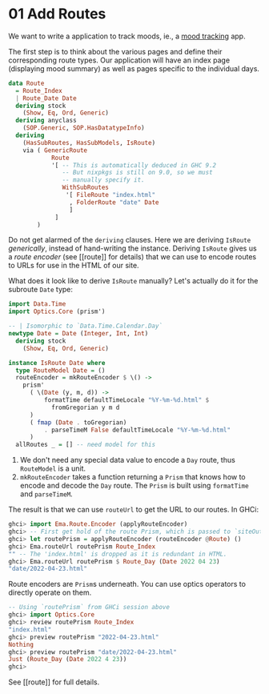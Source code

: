 # 01 Add Routes

We want to write a application to track moods, ie., a [mood tracking](https://en.wikipedia.org/wiki/Mood_tracking) app. 

The first step is to think about the various pages and define their corresponding route types. Our application will have an index page (displaying mood summary) as well as pages specific to the individual days.

```haskell
data Route
  = Route_Index
  | Route_Date Date
  deriving stock
    (Show, Eq, Ord, Generic)
  deriving anyclass
    (SOP.Generic, SOP.HasDatatypeInfo)
  deriving
    (HasSubRoutes, HasSubModels, IsRoute)
    via ( GenericRoute
            Route
            '[ -- This is automatically deduced in GHC 9.2
               -- But nixpkgs is still on 9.0, so we must 
               -- manually specify it.
               WithSubRoutes
                '[ FileRoute "index.html"
                 , FolderRoute "date" Date
                 ]
             ]
        )
```

Do not get alarmed of the `deriving` clauses. Here we are deriving `IsRoute` *generically*, instead of hand-writing the instance. Deriving `IsRoute` gives us a *route encoder* (see [[route]] for details) that we can use to encode routes to URLs for use in the HTML of our site. 

What does it look like to derive `IsRoute` manually? Let's actually do it for the subroute `Date` type:


```haskell
import Data.Time
import Optics.Core (prism')

-- | Isomorphic to `Data.Time.Calendar.Day`
newtype Date = Date (Integer, Int, Int)
  deriving stock
    (Show, Eq, Ord, Generic)

instance IsRoute Date where
  type RouteModel Date = ()
  routeEncoder = mkRouteEncoder $ \() ->
    prism'
      ( \(Date (y, m, d)) ->
          formatTime defaultTimeLocale "%Y-%m-%d.html" $
            fromGregorian y m d
      )
      ( fmap (Date . toGregorian)
          . parseTimeM False defaultTimeLocale "%Y-%m-%d.html"
      )
  allRoutes _ = [] -- need model for this
```

1. We don't need any special data value to encode a `Day` route, thus `RouteModel` is a unit.
2. `mkRouteEncoder` takes a function returning a `Prism` that knows how to encode and decode the `Day` route. The `Prism` is built using `formatTime` and `parseTimeM`.

The result is that we can use `routeUrl` to get the URL to our routes. In GHCi:

```haskell
ghci> import Ema.Route.Encoder (applyRouteEncoder)
ghci> -- First get hold of the route Prism, which is passed to `siteOutput`
ghci> let routePrism = applyRouteEncoder (routeEncoder @Route) ()
ghci> Ema.routeUrl routePrism Route_Index
"" -- The 'index.html' is dropped as it is redundant in HTML.
ghci> Ema.routeUrl routePrism $ Route_Day (Date 2022 04 23)
"date/2022-04-23.html" 
```

Route encoders are `Prism`s underneath. You can use optics operators to directly operate on them.

```haskell
-- Using `routePrism` from GHCi session above
ghci> import Optics.Core
ghci> review routePrism Route_Index
"index.html"
ghci> preview routePrism "2022-04-23.html"
Nothing
ghci> preview routePrism "date/2022-04-23.html"
Just (Route_Day (Date 2022 4 23))
ghci> 
```

See [[route]] for full details.